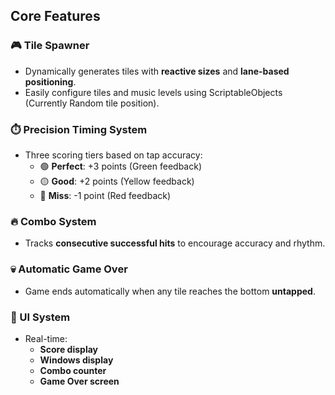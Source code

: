 ## Core Features

### 🎮 Tile Spawner
- Dynamically generates tiles with **reactive sizes** and **lane-based positioning**.
- Easily configure tiles and music levels using ScriptableObjects (Currently Random tile position).

### ⏱️ Precision Timing System
- Three scoring tiers based on tap accuracy:
  - 🟢 **Perfect**: +3 points (Green feedback)
  - 🟡 **Good**: +2 points (Yellow feedback)
  - 🔴 **Miss**: -1 point (Red feedback)

### 🔥 Combo System
- Tracks **consecutive successful hits** to encourage accuracy and rhythm.

### 💀 Automatic Game Over
- Game ends automatically when any tile reaches the bottom **untapped**.

### 🧩 UI System
- Real-time:
  - **Score display**
  - **Windows display**
  - **Combo counter**
  - **Game Over screen**
